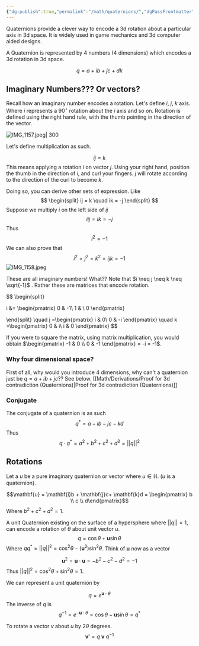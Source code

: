 ```yaml
---
{"dg-publish":true,"permalink":"/math/quaternions/","dgPassFrontmatter":true,"noteIcon":""}
---
```



Quaternions provide a clever way to encode a 3d rotation about a particular axis in 3d space. It is widely used in game mechanics and 3d computer aided designs.


A Quaternion is represented by 4 numbers (4 dimensions) which encodes a 3d rotation in 3d space.

$$
q = a + ib + jc + dk
$$
## Imaginary Numbers??? Or vectors?

Recall how an imaginary number encodes a rotation. Let's define $i$, $j$, $k$ axis. Where $i$ represents a $90^\circ$ rotation about the $i$ axis and so on. Rotation is defined using the right hand rule, with the thumb pointing in the direction of the vector.

![IMG_1157.jpeg| 300](/img/user/Images/IMG_1157.jpeg)

Let's define multiplication as such.

$$ij = k$$
This means applying a rotation $i$ on vector $j$. Using your right hand, position the thumb in the direction of $i$, and curl your fingers. $j$ will rotate according to the direction of the curl to become $k$.

Doing so, you can derive other sets of expression. Like
$$
\begin{split}
ij = k \quad ik = -j
\end{split}
$$
Suppose we multiply $i$ on the left side of $ij$ 
$$
iij = ik = -j
$$
Thus
$$
i^2 = -1
$$
We can also prove that 
$$
i^2 = j^2 = k^2 = ijk = -1
$$
![IMG_1158.jpeg](/img/user/Images/IMG_1158.jpeg)

These are all imaginary numbers! What?? Note that $i \neq j \neq k \neq \sqrt{-1}$ . Rather these are matrices that encode rotation.

$$
\begin{split}

i &= \begin{pmatrix}
0 & -1\\
1 & \ 0
\end{pmatrix}

\end{split} \quad j =\begin{pmatrix}
i & 0\\
0 & -i
\end{pmatrix}
\quad
k =\begin{pmatrix}
0 & i\\
i & 0
\end{pmatrix}
$$

If you were to square the matrix, using matrix multiplication, you would obtain $\begin{pmatrix} -1 & 0 \\ 0 & -1 \end{pmatrix} = -i = -1$.

### Why four dimensional space?

First of all, why would you introduce 4 dimensions, why can't a quaternion just be $q = a + ib + jc$?? See below.
[[Math/Derivations/Proof for 3d contradiction (Quaternions)\|Proof for 3d contradiction (Quaternions)]]

### Conjugate
The conjugate of a quaternion is as such
$$
q^* = a - ib - jc - kd 
$$
Thus
$$
q \cdot q^* = a^2 + b^2 + c^2 + d^2 = ||q||^2
$$
## Rotations
Let a $u$ be a pure imaginary quaternion or vector where $u \in \mathbb{H}$.
 ($u$ is a quaternion). 

$$\mathbf{u} = \mathbf{i}b + \mathbf{j}c+ \mathbf{k}d = \begin{pmatrix} b \\ c \\ d\end{pmatrix}$$
Where $b^2 + c^2 + d^2 = 1$.

A unit Quaternion existing on the surface of a hypersphere where $||q|| = 1$, can encode a rotation of $\theta$ about unit vector $u$. 
$$
q = \cos \theta+ \mathbf{u}\sin \theta
$$
Where $qq^* = ||q||^2= \cos^2 \theta - (\mathbf{u}^2) \sin^2 \theta$. Think of $\mathbf{u}$ now as a vector 

$$\mathbf{u}^2 = \mathbf{u} \cdot \mathbf{u} = -b^2 -c^2 -d^2 = -1
$$
Thus $||q||^2 = \cos^2 \theta + \sin^2 \theta = 1$.

We can represent a unit quaternion by 

$$
q = e^{\mathbf{u} \cdot  \theta}
$$
The inverse of $q$ is 
$$
q^{-1} = e^{- \mathbf{u} \cdot \theta} = \cos \theta - \mathbf{u} \sin \theta = q^*
$$

To rotate a vector $v$ about $u$ by $2 \theta$ degrees. 
$$
\mathbf{v'} = q \ \mathbf{v} \ q^{-1}
$$

